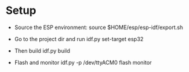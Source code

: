 # Setup #
- Source the ESP environment:
source $HOME/esp/esp-idf/export.sh

- Go to the project dir and run
idf.py set-target esp32

- Then build
idf.py build

- Flash and monitor
idf.py -p /dev/ttyACM0 flash monitor